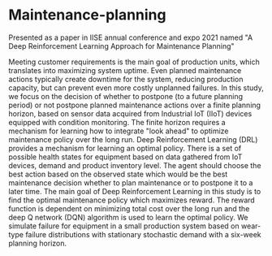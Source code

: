 # Maintenance-planning
Presented as a paper in IISE annual conference and expo 2021 named "A Deep Reinforcement Learning Approach for Maintenance Planning"

Meeting customer requirements is the main goal of production units, which translates into maximizing system uptime. Even planned maintenance actions typically create downtime for the system, reducing production capacity, but can prevent even more costly unplanned failures. In this study, we focus on the decision of whether to postpone (to a future planning period) or not postpone planned maintenance actions over a finite planning horizon, based on sensor data acquired from Industrial IoT (IIoT) devices equipped with condition monitoring. The finite horizon requires a mechanism for learning how to integrate "look ahead" to optimize maintenance policy over the long run. Deep Reinforcement Learning (DRL) provides a mechanism for learning an optimal policy. There is a set of possible health states for equipment based on data gathered from IoT devices, demand and product inventory level.  The agent should choose the best action based on the observed state which would be the best maintenance decision whether to plan maintenance or to postpone it to a later time. The main goal of Deep Reinforcement Learning in this study is to find the optimal maintenance policy which maximizes reward. The reward function is dependent on minimizing total cost over the long run and the deep Q network (DQN) algorithm is used to learn the optimal policy. We simulate failure for equipment in a small production system based on wear-type failure distributions with stationary stochastic demand with a six-week planning horizon.
